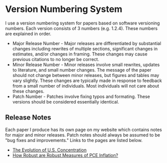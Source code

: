 # Version Numbering System

I use a version numbering system for papers based on software versioning numbers. Each version consists of 3 numbers (e.g. 1.2.4). These numbers are explained in order.

* Major Release Number - Major releases are differentiated by substantial changes including rewrites of multiple sections, significant changes in estimates, and/or changes in framing. These changes may cause previous citations to no longer be correct. 
* Minor Release Number - Minor releases involve small rewrites, updates to literature, and small number changes. The message of the paper should not change between minor releases, but figures and tables may vary slightly. These changes are typically made in response to feedback from a small number of individuals. Most individuals will not care about these changes.
* Patch Number - Patches involve fixing typos and formating. These versions should be considered essentially identical.


## Release Notes

Each paper I produce has its own page on my website which contains notes for major and minor releases. Patch notes should always be assumed to be "bug fixes and improvements." Links to the pages are listed below.

* [The Evolution of U.S. Concentration](http://dominic-smith.com/the-evolution-of-us-concentration)
* [How Robust are Robust Measures of PCE Inflation?](http://dominic-smith.com/how-robust-are-robust-measures-of-pce-inflation)
